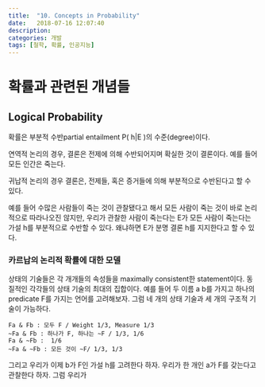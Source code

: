 ```yaml
---
title:  "10. Concepts in Probability"
date:   2018-07-16 12:07:40
description: 
categories: 개발
tags: [철학, 확률, 인공지능]
---
```

# 확률과 관련된 개념들

## Logical Probability

확률은 부분적 수반partial entailment P( h|E )의 수준(degree)이다.

연역적 논리의 경우, 결론은 전제에 의해 수반되어지며 확실한 것이 결론이다. 예를 들어 모든 인간은 죽는다.

귀납적 논리의 경우 결론은, 전제들, 혹은 증거들에 의해 부분적으로 수반된다고 할 수 있다.

예를 들어 수많은 사람들이 죽는 것이 관찰됐다고 해서 모든 사람이 죽는 것이 바로 논리적으로 따라나오진 않지만, 우리가 관찰한 사람이 죽는다는 E가 모든 사람이 죽는다는 가설 h를 부분적으로 수반할 수 있다. 왜냐하면 E가 분명 결론 h를 지지한다고 할 수 있다.

### 카르납의 논리적 확률에 대한 모델

상태의 기술들은 각 개개들의 속성들을 maximally consistent한 statement이다. 동질적인 각각들의 상태 기술의 최대의 집합이다. 예를 들어 두 이름 a b를 가지고 하나의 predicate F를 가지는 언어를 고려해보자. 그럼 네 개의 상태 기술과 세 개의 구조적 기술이 가능하다.

```text
Fa & Fb : 모두 F / Weight 1/3, Measure 1/3
~Fa & Fb : 하나가 F, 하나는 ~F / 1/3, 1/6
Fa & ~Fb :  1/6
~Fa & ~Fb : 모든 것이 ~F/ 1/3, 1/3
```

그리고 우리가 이제 b가 F인 가설 h를 고려한다 하자. 우리가 한 개인 a가 F를 갖는다고 관찰한다 하자. 그럼 우리가 